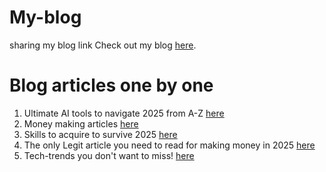 # My-blog
sharing my blog link
Check out my blog [here](https://fereenspaces.blogspot.com/).
# Blog articles one by one
1. Ultimate AI tools to navigate 2025 from A-Z [here](https://fereenspaces.blogspot.com/2024/12/all-ai-tools-in-one-go-from-z-in.html)
2. Money making articles [here](https://fereenspaces.blogspot.com/2024/03/9-proven-websites-that-pay-in-dollars.html)
3. Skills to acquire to survive 2025 [here](https://fereenspaces.blogspot.com/2024/12/the-ultimate-skill-set-you-must-acquire.html)
4. The only Legit article you need to read for making money in 2025 [here](https://fereenspaces.blogspot.com/2024/12/the-only-legit-article-you-need-to-read.html)
5. Tech-trends you don't want to miss! [here](https://fereenspaces.blogspot.com/2024/12/the-ultimate-skill-set-you-must-acquire.html)
